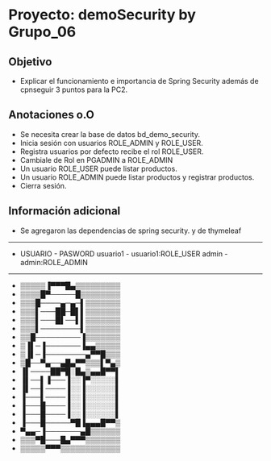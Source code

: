 # Proyecto: demoSecurity by Grupo_06

## Objetivo
- Explicar el funcionamiento e importancia de Spring Security además de cpnseguir 3 puntos para la PC2.

## Anotaciones o.O
* Se necesita crear la base de datos bd_demo_security.
* Inicia sesión con usuarios ROLE_ADMIN y ROLE_USER.
* Registra usuarios por defecto recibe el rol ROLE_USER.
* Cambiale de Rol en PGADMIN a ROLE_ADMIN
* Un usuario ROLE_USER puede listar productos.
* Un usuario ROLE_ADMIN puede listar productos y registrar productos.
* Cierra sesión.

## Información adicional
* Se agregaron las dependencias de spring security.
y de thymeleaf
-------------
* USUARIO - PASWORD
usuario1 - usuario1:ROLE_USER
admin - admin:ROLE_ADMIN
---------------
* ▒▒▒▒▒▐▀▀▀█▄▒▒▒▒▒▒▒▒▒
* ▒▒▒▒█▀─────█▒▒▒▒▒▒▒▒
* ▒▒▒█────▄─▄─▌▒▒▒▒▒▒▒
* ▒▒▒▌───██─█▌▌▒▒▒▒▒▒▒
* ▒▒▒▌───█▌──▌▌▒▒▒▒▒▒▒
* ▒▒▒▌────────▌▒▒▒▒▒▒▒
* ▒▒█─────────▐▒▒▒▒▒▒▒
* ▒▐▌─▐───────▐▄▄▒▒▒▒▒
* ▒▐▌─▐────────▄▀▀█▒▒▒
* ▒█──▀▄──▄█▄▀▀▒▒▒▌▀▄▒
* ▐▌────██▀█░█▄▒▄▄█▀▀▌
* ▐▌──▌▐───▐░░▐▀░░░░░▌
* ▐▌──▌────▐░░▐░░░░░░▌
* ▐───▌────▐░░▐░░░░░░▌
* ▐───█────▐░░▐░░░░░░▌
* ▐───█────▐░░▐░░░░░░▌
* ▐───█─────▀█▐▄▄▄█▀▀▒
* ▀▄▄─▐───────▄█▒▒▒▒▒▒
* ▒▒▒▀█───█▄▀▀▀▒▒▒▒▒▒▒
* ▒▒▒▒▒▀▀▀▒▒▒▒▒▒▒▒▒▒▒▒
